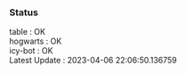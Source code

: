 ### Status


table : OK  
hogwarts : OK  
icy-bot : OK  
Latest Update : 2023-04-06 22:06:50.136759
